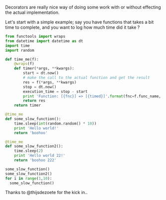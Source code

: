 Decorators are really nice way of doing some work with or without effecting the actual implementation. 

Let's start with a simple example; say you have functions that takes a bit time to complete, and you want to log 
how much time did it take ?

```python
from functools import wraps
from datetime import datetime as dt
import time
import random

def time_me(f):
    @wraps(f)
    def timer(*args, **kwargs):
        start = dt.now()
        # make the call to the actual function and get the result
        res = f(*args, **kwargs)
        stop = dt.now()
        execution_time = stop - start
        print 'Function: [{fnc}] => [{timed}]'.format(fnc=f.func_name, timed=execution_time)
        return res
    return timer

@time_me
def some_slow_function():
    time.sleep(int(random.random() * 10))
    print 'Hello world!'
    return 'boohoo'

@time_me
def some_slow_function2():
    time.sleep(2)
    print 'Hello world 22!'
    return 'boohoo 222'

some_slow_function()
some_slow_function2()
for i in range(1,10):
  some_slow_function()

```


Thanks to @thijsdezoete for the kick in..
